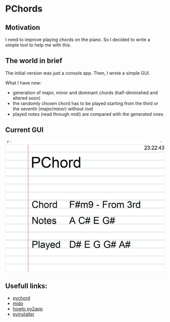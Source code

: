 # PChords

## Motivation

I need to improve playing chords on the piano. So I decided to write a simple tool to help me with this.

## The world in brief
The initial version was just a console app. Then, I wrote a simple GUI.

What I have now:
* generation of major, minor and dominant chords (half-diminished and altered soon)
* the randomly chosen chord has to be played starting from the third or the seventh (major/minor) without root
* played notes (read through midi) are compared with the generated ones 

## Current GUI

![it looks like this](https://github.com/marcinklimek/pchords/raw/master/docs/screen_01.jpg?raw=true)

## Usefull links:

* [pychord](https://github.com/yuma-m/pychord)
* [mido](https://github.com/mido/mido)
* [howto py2app](https://www.metachris.com/2015/11/create-standalone-mac-os-x-applications-with-python-and-py2app/)
* [pyinstaller](https://pyinstaller.org/)
